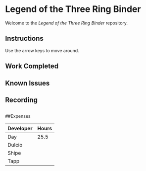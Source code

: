 # Legend of the Three Ring Binder
Welcome to the _Legend of the Three Ring Binder_ repository.

## Instructions
Use the arrow keys to move around. 

## Work Completed



## Known Issues



## Recording

![]()

##Expenses

| Developer | Hours |
|---|---|
| Day | 25.5 |
| Dulcio | |
| Shipe | |
| Tapp | |
